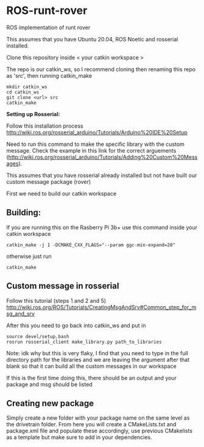 # ROS-runt-rover
ROS implementation of runt rover

This assumes that you have Ubuntu 20.04, ROS Noetic and rosserial installed. 

Clone this repository inside < your catkin workspace > 

The repo is our catkin_ws, so I recommend cloning then renaming this repo as 'src', then running catkin_make


```
mkdir catkin_ws
cd catkin_ws
git clone <url> src 
catkin_make
```

**Setting up Rosserial:**

Follow this installation process http://wiki.ros.org/rosserial_arduino/Tutorials/Arduino%20IDE%20Setup

Need to run this command to make the specific library with the custom message.
Check the example in this link for the correct arguements
(http://wiki.ros.org/rosserial_arduino/Tutorials/Adding%20Custom%20Messages). 

This assumes that you have rosserial already installed but not have built our custom message package (rover)

First we need to build our catkin workspace

## Building: 
If you are running this on the Rasberry Pi 3b+ 
use this command inside your catkin workspace 
```
catkin_make -j 1 -DCMAKE_CXX_FLAGS="--param ggc-min-expand=20"
```
otherwise just run 
```
catkin_make
```

## Custom message in rosserial

Follow this tutorial (steps 1 and 2 and 5)
http://wiki.ros.org/ROS/Tutorials/CreatingMsgAndSrv#Common_step_for_msg_and_srv

After this you need to go back into catkin_ws and put in
```
source devel/setup.bash 
rosrun rosserial_client make_library.py path_to_libraries
```
Note: idk why but this is very flaky, I find that you need to type in the full directory path for the libraries and we are leaving 
the argument after that blank so that it can build all the custom messages in our workspace

If this is the first time doing this, there should be an output and your package and msg should be listed

## Creating new package
Simply create a new folder with your package name on the same level as the drivetrain folder. From here you will create a CMakeLists.txt and package.xml file and populate these accordingly, use previous CMakelists as a template but make sure to add in your dependencies.  

